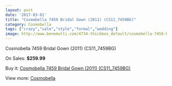 ```yaml
---
layout: post
date: '2017-03-01'
title: "Cosmobella 7459 Bridal Gown (2011) (CS11_7459BG)"
category: Cosmobella
tags: ["crazy","sale","style","formal","wedding"]
image: http://www.benemulti.com/4734-thickbox_default/cosmobella-7459-bridal-gown-2011-cs117459bg.jpg
---
```

Cosmobella 7459 Bridal Gown (2011) (CS11_7459BG)

On Sales: **$259.99**
<a href="https://www.benemulti.com/en/cosmobella/1774-cosmobella-7459-bridal-gown-2011-cs117459bg.html"><amp-img layout="responsive" width="600" height="600" src="//www.benemulti.com/4734-thickbox_default/cosmobella-7459-bridal-gown-2011-cs117459bg.jpg" alt="Cosmobella 7459 Bridal Gown (2011) (CS11_7459BG) 0" /></a>
<a href="https://www.benemulti.com/en/cosmobella/1774-cosmobella-7459-bridal-gown-2011-cs117459bg.html"><amp-img layout="responsive" width="600" height="600" src="//www.benemulti.com/4736-thickbox_default/cosmobella-7459-bridal-gown-2011-cs117459bg.jpg" alt="Cosmobella 7459 Bridal Gown (2011) (CS11_7459BG) 1" /></a>
<a href="https://www.benemulti.com/en/cosmobella/1774-cosmobella-7459-bridal-gown-2011-cs117459bg.html"><amp-img layout="responsive" width="600" height="600" src="//www.benemulti.com/4735-thickbox_default/cosmobella-7459-bridal-gown-2011-cs117459bg.jpg" alt="Cosmobella 7459 Bridal Gown (2011) (CS11_7459BG) 2" /></a>

Buy it: [Cosmobella 7459 Bridal Gown (2011) (CS11_7459BG)](https://www.benemulti.com/en/cosmobella/1774-cosmobella-7459-bridal-gown-2011-cs117459bg.html "Cosmobella 7459 Bridal Gown (2011) (CS11_7459BG)")

View more: [Cosmobella](https://www.benemulti.com/en/20-cosmobella "Cosmobella")